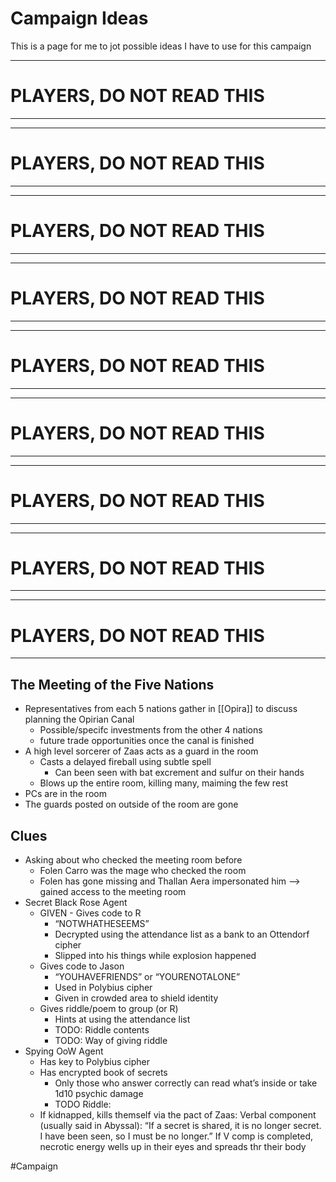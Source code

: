 # Campaign Ideas
This is a page for me to jot possible ideas I have to use for this campaign

---
# PLAYERS, DO NOT READ THIS
---

---
# PLAYERS, DO NOT READ THIS
---

---
# PLAYERS, DO NOT READ THIS
---

---
# PLAYERS, DO NOT READ THIS
---

---
# PLAYERS, DO NOT READ THIS
---

---
# PLAYERS, DO NOT READ THIS
---

---
# PLAYERS, DO NOT READ THIS
---

---
# PLAYERS, DO NOT READ THIS
---

---
# PLAYERS, DO NOT READ THIS
---

## The Meeting of the Five Nations
- Representatives from each 5 nations gather in [[Opira]] to discuss planning the Opirian Canal
	- Possible/specifc investments from the other 4 nations
	- future trade opportunities once the canal is finished 
- A high level sorcerer of Zaas acts as a guard in the room
	- Casts a delayed fireball using subtle spell
		- Can been seen with bat excrement and sulfur on their hands 
	- Blows up the entire room, killing many, maiming the few rest
- PCs are in the room
- The guards posted on outside of the room are gone

## Clues
- Asking about who checked the meeting room before
	- Folen Carro was the mage who checked the room
	- Folen has gone missing and Thallan Aera impersonated him --> gained access to the meeting room 
- Secret Black Rose Agent 
	- GIVEN - Gives code to R 
		- “NOTWHATHESEEMS” 
		- Decrypted using the attendance list as a bank to an Ottendorf cipher 
		- Slipped into his things while explosion happened 
	- Gives code to Jason 
		- “YOUHAVEFRIENDS” or “YOURENOTALONE” 
		- Used in Polybius cipher 
		- Given in crowded area to shield identity 
	- Gives riddle/poem to group (or R) 
		- Hints at using the attendance list 
		- TODO: Riddle contents 
		- TODO: Way of giving riddle 
- Spying OoW Agent 
	- Has key to Polybius cipher 
	- Has encrypted book of secrets 
		- Only those who answer correctly can read what’s inside or take 1d10 psychic damage 
		- TODO Riddle: 
	- If kidnapped, kills themself via the pact of Zaas: Verbal component (usually said in Abyssal): “If a secret is shared, it is no longer secret. I have been seen, so I must be no longer.” If V comp is completed, necrotic energy wells up in their eyes and spreads thr their body

#Campaign